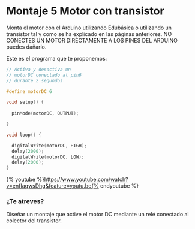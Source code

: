 
# Montaje 5 Motor con transistor
Monta el motor con el Arduino utilizando Edubásica o utilizando un transistor tal y como se ha explicado en las páginas anteriores.
NO CONECTES UN MOTOR DIRÉCTAMENTE A LOS PINES DEL ARDUINO puedes dañarlo.

Este es el programa que te proponemos:
```cpp
// Activa y desactiva un 
// motorDC conectado al pin6 
// durante 2 segundos

#define motorDC 6

void setup() {
  
  pinMode(motorDC, OUTPUT);

}

void loop() {

  digitalWrite(motorDC, HIGH);
  delay(2000);
  digitalWrite(motorDC, LOW);
  delay(2000);
}
```
{% youtube %}https://www.youtube.com/watch?v=enfIaqwsDhg&feature=youtu.be{% endyoutube %}
### ¿Te atreves?

Diseñar un montaje que active el motor DC mediante un relé conectado al colector del transistor.

